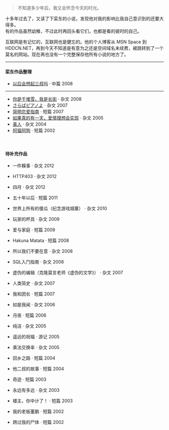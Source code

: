 > 不知道多少年后，我又会怀念今天的时光。 


十多年过去了，又读了下栾东的小说，发现他对我的影响比我自己意识到的还要大得多。  
有的作品虽然幼稚，不过此时再回头看它们，也都是看的彼时的自己。

互联网是有记忆的，互联网也是健忘的。他的个人博客从 MSN Space 到 HDDCN.NET，再到今天不知道是有意为之还是空间域名未续费，被跳转到了一个莫名的网站。现在再也没有一个完整保存他所有小说的地方了。

---

#### 栾东作品整理  

- [以后会想起三叔吗][0801] · 中篇 2008 
***
- [你是千堆雪，我是长街][0802] · 杂文 2008 
- [さらばピアノよ][0703] · 杂文 2007 
- [简明恋爱指南][0701] · 短篇 2007 
- [如果真的有一天，爱情理想会实现][0501] · 杂文 2005 
- [美人][0401] · 杂文 2004 
- [阿猫阿狗][0201] · 短篇 2002 

[0801]: /2019/04/25/3rd-uncle
[0802]: /2019/05/02/yau-tsai
[0703]: /2019/04/29/farewell-to-the-piano
[0701]: /2019/04/29/a-simple-guide-on-love
[0501]: /2019/05/02/if
[0401]: /2019/04/29/beauty
[0201]: /2019/04/28/tun-town

　　

#### 待补充作品

- 一件糗事 · 杂文 2012 
- HTTP403 · 杂文 2012 
- 四月 · 杂文 2012 
  
  
- 五十年以后 · 短篇 2011 
  
  
- 世界上所有的傻瓜（纪念游戏城寨） · 杂文 2010 
  
  
- 玩家的杯具 · 杂文 2009 
- 爱与家庭 · 短篇 2009 

  
- Hakuna Matata · 短篇 2008 
- 所以我们不要在意 · 杂文 2008 
- SQL入门指南 · 杂文 2008 
  
  
- 虚伪的编辑（克隆莫言老师《虚伪的文学》） · 杂文 2007 
- 人类简史 · 杂文 2007 
- 我和团长 · 短篇 2007 
  
  
- 如是我闻 · 杂文 2006 
- 月夜 · 短篇 2006 
  
  
- 纯洁 · 杂文 2005 
- 遥远的祝福 · 游记 2005 
- 乘法交换率 · 杂文 2005 
  
  
- 回乡之路 · 短篇 2004 
- 他二叔的故事 · 短篇 2004 
  
  
- 奇迹 · 短篇 2003 
- 永远有多远 · 杂文 2003 
- 楼主，你中计了！ · 短篇 2003 
  
  
- 我的老板董鹏 · 短篇 2002 
- 跨过我的尸体 · 短篇 2002 